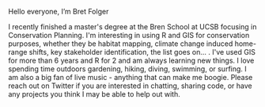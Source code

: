 Hello everyone, I’m Bret Folger

I recently finished a master's degree at the Bren School at UCSB focusing in Conservation Planning. I'm interesting in using R and GIS
for conservation purposes, whether they be habitat mapping, climate change induced home-range shifts, key stakeholder identification,
the list goes on... . I've used GIS for more than 6 years and R for 2 and am always learning new things. I love spending time outdoors 
gardening, hiking, diving, swimming, or surfing. I am also a big fan of live music - anything that can make me boogie. Please reach out 
on Twitter if you are interested in chatting, sharing code, or have any projects you think I may be able to help out with.

<!---
bretfolger/bretfolger is a ✨ special ✨ repository because its `README.md` (this file) appears on your GitHub profile.
You can click the Preview link to take a look at your changes.
--->
